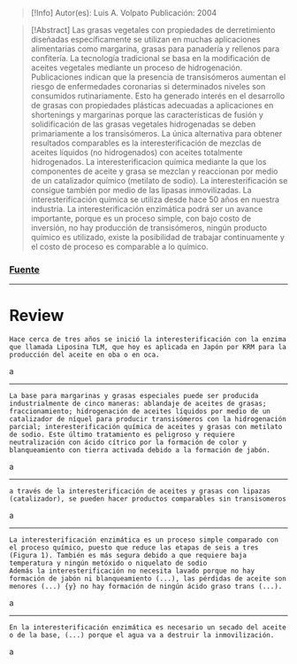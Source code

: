 >[!Info]
>Autor(es): Luis A. Volpato
>Publicación: 2004

> [!Abstract] 
> Las grasas vegetales con propiedades de derretimiento diseñadas específicamente se utilizan en muchas aplicaciones alimentarias como margarina, grasas para panadería y rellenos para confitería. La tecnología tradicional se basa en la modificación de aceites vegetales mediante un proceso de hidrogenación. Publicaciones indican que la presencia de transisómeros aumentan el riesgo de enfermedades coronarias si determinados niveles son consumidos rutinariamente. Esto ha generado interés en el desarrollo de grasas con propiedades plásticas adecuadas a aplicaciones en shortenings y margarinas porque las características de fusión y solidificación de las grasas vegetales hidrogenadas se deben primariamente a los transisómeros. La única alternativa para obtener resultados comparables es la interesterificación de mezclas de aceites líquidos (no hidrogenados) con aceites totalmente hidrogenados. La interesterificacion química mediante la que los componentes de aceite y grasa se mezclan y reaccionan por medio de un catalizador químico (metilato de sodio). La interesterificación se consigue también por medio de las lipasas inmovilizadas. La interesterificación química se utiliza desde hace 50 años en nuestra industria. La interesterificación enzimática podrá ser un avance importante, porque es un proceso simple, con bajo costo de inversión, no hay producción de transisómeros, ningún producto químico es utilizado, existe la posibilidad de trabajar continuamente y el costo de proceso es comparable a lo químico.
### [Fuente](https://publicaciones.fedepalma.org/index.php/palmas/article/view/1052)
---
# Review

	Hace cerca de tres años se inició la interesterificación con la enzima que llamada Liposina TLM, que hoy es aplicada en Japón por KRM para la producción del aceite en oba o en oca.

a

---

	La base para margarinas y grasas especiales puede ser producida industrialmente de cinco maneras: ablandaje de aceites de grasas; fraccionamiento; hidrogenación de aceites líquidos por medio de un catalizador de níquel para producir transisómeros con la hidrogenación parcial; interesterificación química de aceites y grasas con metilato de sodio. Este último tratamiento es peligroso y requiere neutralización con ácido cítrico por la formación de color y blanqueamiento con tierra activada debido a la formación de jabón.

a

---

	a través de la interesterificación de aceites y grasas con lipazas (catalizador), se pueden hacer productos comparables sin transisomeros

a

---

	La interesterificación enzimática es un proceso simple comparado con el proceso químico, puesto que reduce las etapas de seis a tres (Figura 1). También es más segura debido a que requiere baja temperatura y ningún metóxido o niquelato de sodio
	Además la interesterificación no necesita lavado porque no hay formación de jabón ni blanqueamiento (...), las pérdidas de aceite son menores (...) {y} no hay formación de ningún ácido graso trans (...).

a

---

	En la interesterificación enzimática es necesario un secado del aceite o de la base, (...) porque el agua va a destruir la inmovilización.

a